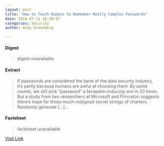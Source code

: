 ```yaml
---
layout: post
title: "How to Teach Humans to Remember Really Complex Passwords"
date: 2014-07-11 10:30:57
categories: Security
author: Andy Greenberg

---
```



#### Digest
>digest unavailable

#### Extract
>If passwords are considered the bane of the data security industry, it&#8217;s partly because humans are awful at choosing them: By some counts, we still pick &#8220;password&#8221; a facepalm-inducing one in 20 times. But a study from two researchers at Microsoft and Princeton suggests there&#8217;s hope for those much-maligned secret strings of charters. Randomly generate [&#8230;]...

#### Factsheet
>factsheet unavailable

[Visit Link](http://feeds.wired.com/c/35185/f/661467/s/3c659312/sc/5/l/0L0Swired0N0C20A140C0A70Chow0Eto0Eteach0Ehumans0Eto0Eremember0Ereally0Ecomplex0Epasswords0C/story01.htm)


